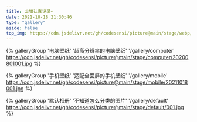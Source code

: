 ```yaml
---
title: 龙猫认真记录~
date: 2021-10-18 21:30:46
type: "gallery"
aside: false
top_img: https://cdn.jsdelivr.net/gh/codesensi/picture@main/stage/webp/banner.webp
---
```


<div class="gallery-group-main">

{% galleryGroup '电脑壁纸' '超高分辨率的电脑壁纸' '/gallery/computer' https://cdn.jsdelivr.net/gh/codesensi/picture@main/stage/computer/20200801001.jpg %}

{% galleryGroup '手机壁纸' '适配全面屏的手机壁纸' '/gallery/mobile' https://cdn.jsdelivr.net/gh/codesensi/picture@main/stage/mobile/20211018001.jpg %}

{% galleryGroup '默认相册' '不知道怎么分类的图片' '/gallery/default' https://cdn.jsdelivr.net/gh/codesensi/picture@main/stage/default/001.jpg %}

</div>
